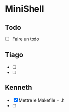 # MiniShell
## Todo
- [ ] Faire un todo

## Tiago
- [ ]
- [ ]

## Kenneth
- [x] Mettre le Makefile + .h
- [ ]
